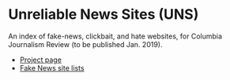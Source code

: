 # Unreliable News Sites (UNS)
An index of fake-news, clickbait, and hate websites, for Columbia Journalism Review (to be published Jan. 2019).

* <a href="https://github.com/hearvox/unreliable-news/projects/1">Project page</a>  
* <a href="https://github.com/hearvox/unreliable-news/blob/master/lists/fake-news.md">Fake News site lists</a>
